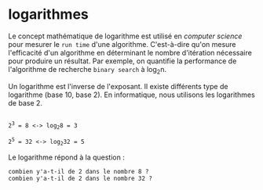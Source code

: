 # logarithmes

Le concept mathématique de logarithme est utilisé en _computer science_ pour mesurer le `run time` d'une algorithme. C'est-à-dire qu'on mesure l'efficacité d'un algorithme en déterminant le nombre d'itération nécessaire pour produire un résultat. Par exemple, on quantifie la performance de l'algorithme de recherche `binary search` à log<sub>2</sub>n.

Un logarithme est l'inverse de l'exposant. Il existe différents type de logarithme (base 10, base 2). En informatique, nous utilisons les logarithmes de base 2.

<code>
2<sup>3</sup> = 8 <-> log<sub>2</sub>8 = 3 <br>
2<sup>5</sup> = 32 <-> log<sub>2</sub>32 = 5
</code>

Le logarithme répond à la question : 
```
combien y'a-t-il de 2 dans le nombre 8 ?
combien y'a-t-il de 2 dans le nombre 32 ?
````